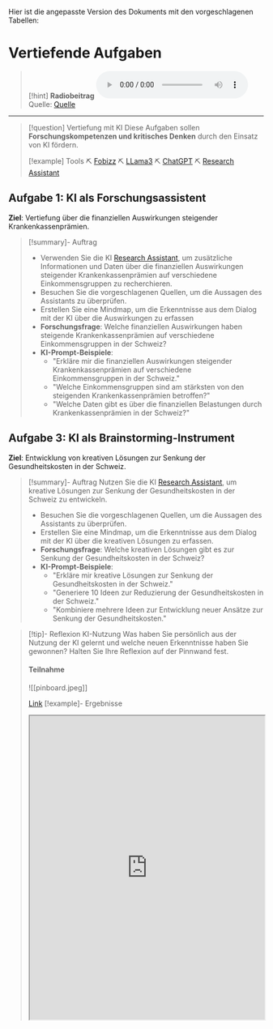Hier ist die angepasste Version des Dokuments mit den vorgeschlagenen Tabellen:

# Vertiefende Aufgaben
>[!hint] **Radiobeitrag**
><audio controls><source src="https://download-media.srf.ch/world/audio/Rendez-vous-radio/2024/05/Rendez-vous-radio-6ae4c74d-98c0-4c8d-8efd-787c7cbe8d6b.mp3"></audio>
>Quelle: [Quelle](https://www.srf.ch/play/radio/redirect/detail/6ae4c74d-98c0-4c8d-8efd-787c7cbe8d6b)

---

>[!question] Vertiefung mit KI
>Diese Aufgaben sollen **Forschungskompetenzen und kritisches Denken** durch den Einsatz von KI fördern.
>
>[!example] Tools
>⛏ [Fobizz](https://tools.fobizz.com/go)
>⛏ [LLama3](https://www.llama2.ai/)
>⛏ [ChatGPT](https://chatgpt.com/)
>⛏ [Research Assistant](http://aburossi.ch/ra)

## Aufgabe 1: **KI als Forschungsassistent**
 **Ziel**: Vertiefung über die finanziellen Auswirkungen steigender Krankenkassenprämien.
>[!summary]- Auftrag
>- Verwenden Sie die KI [Research Assistant](http://aburossi.ch/ra), um zusätzliche Informationen und Daten über die finanziellen Auswirkungen steigender Krankenkassenprämien auf verschiedene Einkommensgruppen zu recherchieren. 
>- Besuchen Sie die vorgeschlagenen Quellen, um die Aussagen des Assistants zu überprüfen.
>- Erstellen Sie eine Mindmap, um die Erkenntnisse aus dem Dialog mit der KI über die Auswirkungen zu erfassen
>- **Forschungsfrage**: Welche finanziellen Auswirkungen haben steigende Krankenkassenprämien auf verschiedene Einkommensgruppen in der Schweiz?
> - **KI-Prompt-Beispiele**:
>     - "Erkläre mir die finanziellen Auswirkungen steigender Krankenkassenprämien auf verschiedene Einkommensgruppen in der Schweiz."
>     - "Welche Einkommensgruppen sind am stärksten von den steigenden Krankenkassenprämien betroffen?"
>     - "Welche Daten gibt es über die finanziellen Belastungen durch Krankenkassenprämien in der Schweiz?"

## Aufgabe 3: **KI als Brainstorming-Instrument**
 **Ziel**: Entwicklung von kreativen Lösungen zur Senkung der Gesundheitskosten in der Schweiz.
>[!summary]- Auftrag
> Nutzen Sie die KI [Research Assistant](http://aburossi.ch/ra), um kreative Lösungen zur Senkung der Gesundheitskosten in der Schweiz zu entwickeln. 
> - Besuchen Sie die vorgeschlagenen Quellen, um die Aussagen des Assistants zu überprüfen. 
> - Erstellen Sie eine Mindmap, um die Erkenntnisse aus dem Dialog mit der KI über die kreativen Lösungen zu erfassen.
> - **Forschungsfrage**: Welche kreativen Lösungen gibt es zur Senkung der Gesundheitskosten in der Schweiz?
> - **KI-Prompt-Beispiele**:
>     - "Erkläre mir kreative Lösungen zur Senkung der Gesundheitskosten in der Schweiz."
>     - "Generiere 10 Ideen zur Reduzierung der Gesundheitskosten in der Schweiz."
>     - "Kombiniere mehrere Ideen zur Entwicklung neuer Ansätze zur Senkung der Gesundheitskosten."

>[!tip]- Reflexion KI-Nutzung
>Was haben Sie persönlich aus der Nutzung der KI gelernt und welche neuen Erkenntnisse haben Sie gewonnen? Halten Sie Ihre Reflexion auf der Pinnwand fest.
>#### Teilnahme
>![[pinboard.jpeg]]
>
>[Link](https://pinboard.streamlit.app)
>[!example]- Ergebnisse
>
><iframe width="100%" height="600" src="https://pinerge.streamlit.app/?embed=true" allowfullscreen allow="geolocation *; autoplay; encrypted-media"></iframe>
